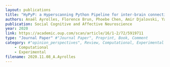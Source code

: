 ```yaml
---
layout: publications
title: "HyPyP: a Hyperscanning Python Pipeline for inter-brain connectivity analysis"
authors: Anaël Ayrolles, Florence Brun, Phoebe Chen, Amir Djalovski, Yann Beauxis, Richard Delorme, Thomas Bourgeron, Suzanne Dikker, Guillaume Dumas
publication: Social Cognitive and Affective Neuroscience
year: 2020
link: https://academic.oup.com/scan/article/16/1-2/72/5919711
type: "Journal Paper" #"Journal Paper", Preprint, Book, Comment
category: #"opinion_perspectives", Review, Computational, Experimental
    - Computational
    - Experimental 
filename: 2020.11.08_A.Ayrolles
---
```

